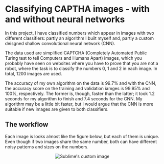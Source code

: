 # Classifying CAPTHA images - with and without neural networks
In this project, I have classified numbers which appear in images with two different classifiers: partly an algorithm I built myself and, partly a custom deisgned shallow convolutional neural network (CNN).

The data used are simplified CAPTCHA (Completely Automated Public Turing test to tell Computers and Humans Apart) images, which you probably have seen on websites where you have to prove that you are not a robot, where the task is to classify the numbers 0, 1 and 2 in each image. In total, 1200 images are used. 

The accuracy of my own algorithm on the data is 99.7%  and with the CNN, the accuracy score on the training and validation iamges is 99.95% and 100%, respectively. The former is, though, faster than the latter; it took 1.2 seconds for my algorithm to finish and 7.4 seconds for the CNN. My algorithm may be a little bit faster, but I would argue that the CNN is more suitable if new images are given to both classifiers. 

## The workflow

Each image is looks almost like the figure below, but each of them is unique. Even though if two images share the same number, both can have different noisy patterns and sizes on the numbers. 

<p align="center">
  <img src="https://github.com/OlleKahreZall/Classifying-CAPTHA-images---with-and-without-neural-networks/blob/main/Images/train_0010.png?raw=true" alt="Sublime's custom image"/>
</p>
